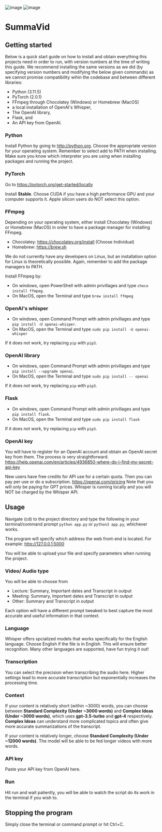 ![image](https://github.com/ngivan2004/SummaVid/assets/61515871/c3cd1e03-0010-48d2-a33f-fc1f12a3dd67)
![image](https://github.com/ngivan2004/SummaVid/assets/61515871/72067ce3-1d2a-4728-95b3-e496fc2f9fad)

# SummaVid

## Getting started

Below is a quick start guide on how to install and obtain everything this projects need in order to run, with version numbers at the time of writing this guide. We recommend installing the same versions as we did (by specifying version numbers and modifying the below given commands) as we cannot promise compatibility wihin the codebase and between different libraries:

- Python (3.11.5)
- PyTorch (2.0.1)
- FFmpeg through Chocolatey (Windows) or Homebrew (MacOS)
- a local installation of OpenAI's Whisper,
- The OpenAI library,
- Flask, and
- An API key from OpenAI.

### Python

Install Python by going to http://python.org. Choose the appropriate version for your operating system. Remember to select add to PATH when installing.
Make sure you know which interpreter you are using when installing packages and running the project.

### PyTorch

Go to https://pytorch.org/get-started/locally

Install **Stable**. Choose CUDA if you have a high performance GPU and your computer supports it. Apple silicon users do NOT select this option.

### FFmpeg

Depending on your operating system, either install Chocolatey (Windows) or Homebrew (MacOS) in order to have a package manager for installing FFmpeg.

- Chocolatey: https://chocolatey.org/install (Choose Individual)
- Homebrew: https://brew.sh

We do not currently have any developers on Linux, but an installation option for Linux is theoretically possible.
Again, remember to add the package managers to PATH.

Install FFmpeg by:

- On windows, open PowerShell with admin privillages and type `choco install ffmpeg`.
- On MacOS, open the Terminal and type `brew install ffmpeg `

### OpenAI's whisper

- On windows, open Command Prompt with admin privillages and type `pip install -U openai-whisper`.
- On MacOS, open the Terminal and type `sudo pip install -U openai-whisper `

If it does not work, try replacing `pip` with `pip3`.

### OpenAI library

- On windows, open Command Prompt with admin privillages and type `pip install --upgrade openai`.
- On MacOS, open the Terminal and type `sudo pip install -- openai `

If it does not work, try replacing `pip` with `pip3`.

### Flask

- On windows, open Command Prompt with admin privillages and type `pip install flask`.
- On MacOS, open the Terminal and type `sudo pip install flask `

If it does not work, try replacing `pip` with `pip3`.

### OpenAI key

You will have to register for an OpenAI account and obtain an OpenAI secret key from them. The process is very straightforward.
https://help.openai.com/en/articles/4936850-where-do-i-find-my-secret-api-key

New users have free credits for API use for a certain quota. Then you can pay per use or do a subscription.
https://openai.com/pricing
Note that you will only be paying for GPT prices. Whisper is running locally and you will NOT be charged by the Whisper API.

## Usage

Navigate (cd) to the project directory and type the following in your terminal/command prompt
`python app.py` or `python3 app.py`, whichever works.

The program will specify which address the web front-end is located. For example: http://127.0.0.1:5000

You will be able to upload your file and specify parameters when running the project.

### Video/ Audio type

You will be able to choose from

- Lecture: Summary, Important dates and Transcript in output
- Meeting: Summary, Important dates and Transcript in output
- Other: Summary and Transcript in output

Each option will have a different prompt tweaked to best capture the most accurate and useful information in that context.

### Language

Whisper offers spcialized models that works specifically for the English language. Choose English if the file is in English. This will ensure better recognition. Many other languages are supported, have fun trying it out!

### Transcription

You can select the precision when transcribing the audio here. Higher settings lead to more accurate transcription but exponentially increases the processing time.

### Context

If your content is relatively short (within ~3000) words, you can choose between **Standard Complexity (Under ~3000 words)** and **Complex Ideas (Under ~3000 words)**, which uses **gpt-3.5-turbo** and **gpt-4** respectively. **Complex Ideas** can understand more complicated topics and often give more accurate summarizations of the transcript.

If your content is relatively longer, choose **Standard Complexity (Under ~12000 words)**. The model will be able to be fed longer videos with more words.

### API key

Paste your API key from OpenAI here.

### Run

Hit run and wait patiently, you will be able to watch the script do its work in the terminal if you wish to.

## Stopping the program

Simply close the terminal or command prompt or hit Ctrl+C.
